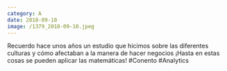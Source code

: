 ```yaml
--- 
category: A 
date: 2018-09-10 
image: /1379_2018-09-10.jpeg 
--- 
```


Recuerdo hace unos años un estudio que hicimos sobre las diferentes culturas y cómo afectaban a la manera de hacer negocios ¡Hasta en estas cosas se pueden aplicar las matemáticas! #Conento #Analytics